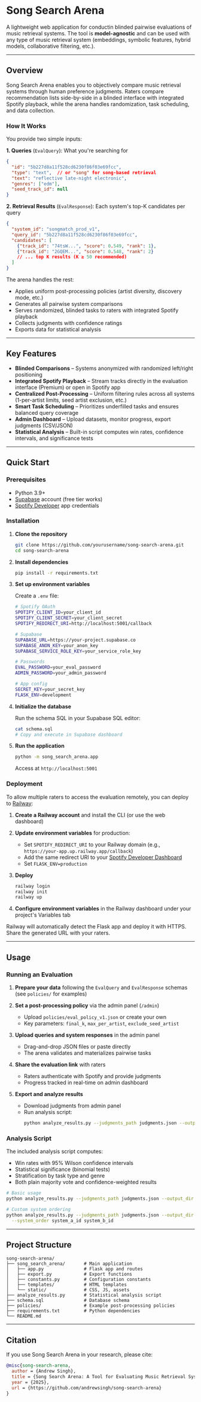 # Song Search Arena

A lightweight web application for conductin blinded pairwise evaluations of music retrieval systems. The tool is **model-agnostic** and can be used with any type of music retrieval system (embeddings, symbolic features, hybrid models, collaborative filtering, etc.).

---

## Overview

Song Search Arena enables you to objectively compare music retrieval systems through human preference judgments. Raters compare recommendation lists side-by-side in a blinded interface with integrated Spotify playback, while the arena handles randomization, task scheduling, and data collection.

### How It Works

You provide two simple inputs:

**1. Queries** (`EvalQuery`): What you're searching for
```json
{
  "id": "5b227d8a11f528cd6230f86f03e69fcc",
  "type": "text",  // or "song" for song-based retrieval
  "text": "reflective late-night electronic",
  "genres": ["edm"],
  "seed_track_id": null
}
```

**2. Retrieval Results** (`EvalResponse`): Each system's top-K candidates per query
```json
{
  "system_id": "songmatch_prod_v1",
  "query_id": "5b227d8a11f528cd6230f86f03e69fcc",
  "candidates": [
    {"track_id": "74tsW...", "score": 0.549, "rank": 1},
    {"track_id": "2GQEM...", "score": 0.548, "rank": 2}
    // ... top K results (K ≥ 50 recommended)
  ]
}
```

The arena handles the rest:
- Applies uniform post-processing policies (artist diversity, discovery mode, etc.)
- Generates all pairwise system comparisons
- Serves randomized, blinded tasks to raters with integrated Spotify playback
- Collects judgments with confidence ratings
- Exports data for statistical analysis

---

## Key Features

- **Blinded Comparisons** – Systems anonymized with randomized left/right positioning
- **Integrated Spotify Playback** – Stream tracks directly in the evaluation interface (Premium) or open in Spotify app
- **Centralized Post-Processing** – Uniform filtering rules across all systems (1-per-artist limits, seed artist exclusion, etc.)
- **Smart Task Scheduling** – Prioritizes underfilled tasks and ensures balanced query coverage
- **Admin Dashboard** – Upload datasets, monitor progress, export judgments (CSV/JSON)
- **Statistical Analysis** – Built-in script computes win rates, confidence intervals, and significance tests

---

## Quick Start

### Prerequisites

- Python 3.9+
- [Supabase](https://supabase.com) account (free tier works)
- [Spotify Developer](https://developer.spotify.com/dashboard) app credentials

### Installation

1. **Clone the repository**
   ```bash
   git clone https://github.com/yourusername/song-search-arena.git
   cd song-search-arena
   ```

2. **Install dependencies**
   ```bash
   pip install -r requirements.txt
   ```

3. **Set up environment variables**

   Create a `.env` file:
   ```bash
   # Spotify OAuth
   SPOTIFY_CLIENT_ID=your_client_id
   SPOTIFY_CLIENT_SECRET=your_client_secret
   SPOTIFY_REDIRECT_URI=http://localhost:5001/callback

   # Supabase
   SUPABASE_URL=https://your-project.supabase.co
   SUPABASE_ANON_KEY=your_anon_key
   SUPABASE_SERVICE_ROLE_KEY=your_service_role_key

   # Passwords
   EVAL_PASSWORD=your_eval_password
   ADMIN_PASSWORD=your_admin_password

   # App config
   SECRET_KEY=your_secret_key
   FLASK_ENV=development
   ```

4. **Initialize the database**

   Run the schema SQL in your Supabase SQL editor:
   ```bash
   cat schema.sql
   # Copy and execute in Supabase dashboard
   ```

5. **Run the application**
   ```bash
   python -m song_search_arena.app
   ```

   Access at `http://localhost:5001`

### Deployment

To allow multiple raters to access the evaluation remotely, you can deploy to [Railway](https://railway.app):

1. **Create a Railway account** and install the CLI (or use the web dashboard)

2. **Update environment variables** for production:
   - Set `SPOTIFY_REDIRECT_URI` to your Railway domain (e.g., `https://your-app.up.railway.app/callback`)
   - Add the same redirect URI to your [Spotify Developer Dashboard](https://developer.spotify.com/dashboard)
   - Set `FLASK_ENV=production`

3. **Deploy**
   ```bash
   railway login
   railway init
   railway up
   ```

4. **Configure environment variables** in the Railway dashboard under your project's Variables tab

Railway will automatically detect the Flask app and deploy it with HTTPS. Share the generated URL with your raters.

---

## Usage

### Running an Evaluation

1. **Prepare your data** following the `EvalQuery` and `EvalResponse` schemas (see `policies/` for examples)

2. **Set a post-processing policy** via the admin panel (`/admin`)
   - Upload `policies/eval_policy_v1.json` or create your own
   - Key parameters: `final_k`, `max_per_artist`, `exclude_seed_artist`

3. **Upload queries and system responses** in the admin panel
   - Drag-and-drop JSON files or paste directly
   - The arena validates and materializes pairwise tasks

4. **Share the evaluation link** with raters
   - Raters authenticate with Spotify and provide judgments
   - Progress tracked in real-time on admin dashboard

5. **Export and analyze results**
   - Download judgments from admin panel
   - Run analysis script:
     ```bash
     python analyze_results.py --judgments_path judgments.json --output_dir results/
     ```

### Analysis Script

The included analysis script computes:
- Win rates with 95% Wilson confidence intervals
- Statistical significance (binomial tests)
- Stratification by task type and genre
- Both plain majority vote and confidence-weighted results

```bash
# Basic usage
python analyze_results.py --judgments_path judgments.json --output_dir results/

# Custom system ordering
python analyze_results.py --judgments_path judgments.json --output_dir results/ \
  --system_order system_a_id system_b_id
```

---

## Project Structure

```
song-search-arena/
├── song_search_arena/       # Main application
│   ├── app.py               # Flask app and routes
│   ├── export.py            # Export functions
│   ├── constants.py         # Configuration constants
│   ├── templates/           # HTML templates
│   └── static/              # CSS, JS, assets
├── analyze_results.py       # Statistical analysis script
├── schema.sql               # Database schema
├── policies/                # Example post-processing policies
├── requirements.txt         # Python dependencies
└── README.md
```

---

## Citation

If you use Song Search Arena in your research, please cite:

```bibtex
@misc{song-search-arena,
  author = {Andrew Singh},
  title = {Song Search Arena: A Tool for Evaluating Music Retrieval Systems},
  year = {2025},
  url = {https://github.com/andrewsingh/song-search-arena}
}
``` 
